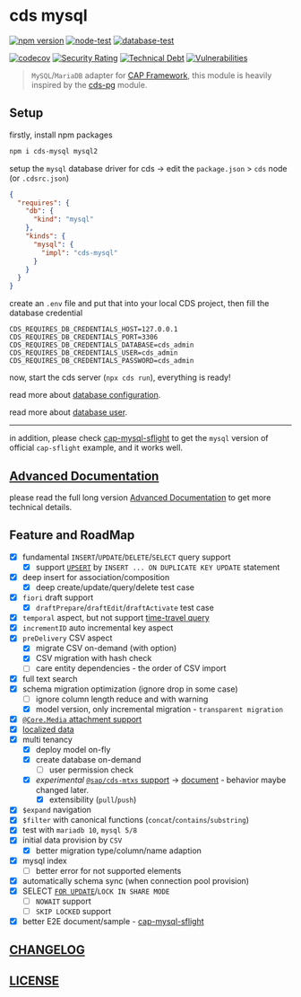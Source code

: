 # cds mysql

[![npm version](https://img.shields.io/npm/v/cds-mysql?label=cds-mysql)](https://www.npmjs.com/package/cds-mysql)
[![node-test](https://github.com/Soontao/cds-mysql/actions/workflows/nodejs.yml/badge.svg)](https://github.com/Soontao/cds-mysql/actions/workflows/nodejs.yml)
[![database-test](https://github.com/Soontao/cds-mysql/actions/workflows/database.yml/badge.svg)](https://github.com/Soontao/cds-mysql/actions/workflows/database.yml)

[![codecov](https://codecov.io/gh/Soontao/cds-mysql/branch/main/graph/badge.svg?token=xTt6AaHeuu)](https://codecov.io/gh/Soontao/cds-mysql)
[![Security Rating](https://sonarcloud.io/api/project_badges/measure?project=Soontao_cds-mysql&metric=security_rating)](https://sonarcloud.io/dashboard?id=Soontao_cds-mysql)
[![Technical Debt](https://sonarcloud.io/api/project_badges/measure?project=Soontao_cds-mysql&metric=sqale_index)](https://sonarcloud.io/dashboard?id=Soontao_cds-mysql)
[![Vulnerabilities](https://sonarcloud.io/api/project_badges/measure?project=Soontao_cds-mysql&metric=vulnerabilities)](https://sonarcloud.io/dashboard?id=Soontao_cds-mysql)

> `MySQL`/`MariaDB` adapter for [CAP Framework](https://cap.cloud.sap/docs/about/), this module is heavily inspired by the [cds-pg](https://github.com/sapmentors/cds-pg) module.

## Setup

firstly, install npm packages

```bash
npm i cds-mysql mysql2
```

setup the `mysql` database driver for cds -> edit the `package.json` > `cds` node (or `.cdsrc.json`)


```json
{
  "requires": {
    "db": {
      "kind": "mysql"
    },
    "kinds": {
      "mysql": {
        "impl": "cds-mysql"
      }
    }
  }
}
```

create an `.env` file and put that into your local CDS project, then fill the database credential

```environment
CDS_REQUIRES_DB_CREDENTIALS_HOST=127.0.0.1
CDS_REQUIRES_DB_CREDENTIALS_PORT=3306
CDS_REQUIRES_DB_CREDENTIALS_DATABASE=cds_admin
CDS_REQUIRES_DB_CREDENTIALS_USER=cds_admin
CDS_REQUIRES_DB_CREDENTIALS_PASSWORD=cds_admin
```

now, start the cds server (`npx cds run`), everything is ready! 

read more about [database configuration](./docs/ADVANCED_USAGE.md#config-database-credential-by-environments-variables). 

read more about [database user](./docs/ADVANCED_USAGE.md#database). 

---

in addition, please check [cap-mysql-sflight](https://github.com/Soontao/cap-mysql-sflight) to get the `mysql` version of official `cap-sflight` example, and it works well.

## [Advanced Documentation](./docs/ADVANCED_USAGE.md)

please read the full long version [Advanced Documentation](./docs/ADVANCED_USAGE.md) to get more technical details.

## Feature and RoadMap

- [x] fundamental `INSERT`/`UPDATE`/`DELETE`/`SELECT` query support
  - [x] support [`UPSERT`](./docs/ADVANCED_USAGE.md#upsert) by `INSERT ... ON DUPLICATE KEY UPDATE` statement
- [x] deep insert for association/composition
  - [x] deep create/update/query/delete test case
- [x] `fiori` draft support
  - [x] `draftPrepare`/`draftEdit`/`draftActivate` test case
- [x] `temporal` aspect, but not support [time-travel query](https://cap.cloud.sap/docs/guides/temporal-data#time-travel-queries)
- [x] `incrementID` auto incremental key aspect
- [x] `preDelivery` CSV aspect
  - [x] migrate CSV on-demand (with option)
  - [x] CSV migration with hash check
  - [ ] care entity dependencies - the order of CSV import
- [x] full text search
- [x] schema migration optimization (ignore drop in some case)
  - [ ] ignore column length reduce and with warning
  - [x] model version, only incremental migration - `transparent migration`
- [x] [`@Core.Media` attachment support](https://cap.cloud.sap/docs/guides/media-data)
- [x] [localized data](https://cap.cloud.sap/docs/guides/localized-data)
- [x] multi tenancy
  - [x] deploy model on-fly
  - [x] create database on-demand
    - [ ] user permission check
  - [x] _experimental_ [`@sap/cds-mtxs` support](https://cap.cloud.sap/docs/guides/multitenancy/mtxs) -> [document](./docs/MTXS.md) - behavior maybe changed later.
    - [x] extensibility (`pull`/`push`)
- [x] `$expand` navigation
- [x] `$filter` with canonical functions (`concat`/`contains`/`substring`)
- [x] test with `mariadb 10`, `mysql 5/8`
- [x] initial data provision by `CSV`
  - [x] better migration type/column/name adaption
- [x] mysql index
  - [ ] better error for not supported elements
- [x] automatically schema sync (when connection pool provision)
- [x] SELECT [`FOR UPDATE`](https://cap.cloud.sap/docs/node.js/cds-ql?q=forUpdate#select-forUpdate)/`LOCK IN SHARE MODE`
  - [ ] `NOWAIT` support
  - [ ] `SKIP LOCKED` support
- [x] better E2E document/sample - [cap-mysql-sflight](https://github.com/Soontao/cap-mysql-sflight)

## [CHANGELOG](./CHANGELOG.md)

## [LICENSE](./LICENSE)
